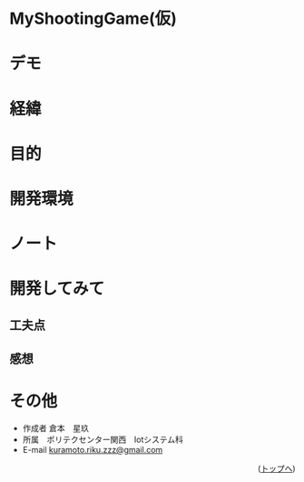 # MyShootingGame(仮)
# デモ

# 経緯

# 目的

# 開発環境
# ノート
# 開発してみて

## 工夫点

## 感想

# その他

* 作成者 倉本　星玖
* 所属　ポリテクセンター関西　Iotシステム科
* E-mail kuramoto.riku.zzz@gmail.com

<p align="right">(<a href="#top">トップへ</a>)</p>
